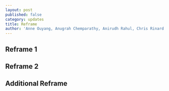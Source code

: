 ```yaml
---
layout: post
published: false
category: updates
title: Reframe
author: 'Anne Ouyang, Anugrah Chemparathy, Anirudh Rahul, Chris Rinard'
---
```

## Reframe 1

## Reframe 2

## Additional Reframe

